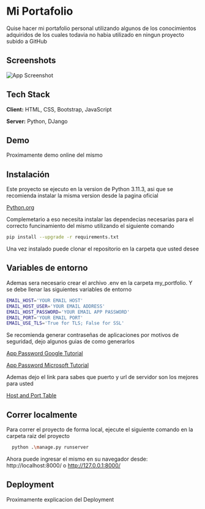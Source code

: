 
# Mi Portafolio

Quise hacer mi portafolio personal utilizando algunos de los conocimientos adquiridos de los cuales todavia no habia utilizado en ningun proyecto subido a GitHub

## Screenshots

![App Screenshot](https://via.placeholder.com/468x300?text=App+Screenshot+Here)


## Tech Stack

**Client:** HTML, CSS, Bootstrap, JavaScript

**Server:** Python, DJango


## Demo

Proximamente demo online del mismo


## Instalación

Este proyecto se ejecuto en la version de Python 3.11.3, asi que se recomienda instalar la misma version desde la pagina oficial

[Python.org](https://www.python.org/)

Complemetario a eso necesita instalar las dependecias necesarias para el correcto funcinamiento del mismo utilizando el siguiente comando

```bash
pip install --upgrade -r requirements.txt
```

Una vez instalado puede clonar el repositorio en la carpeta que usted desee
## Variables de entorno

Ademas sera necesario crear el archivo .env en la carpeta my_portfolio. Y se debe llenar las siguientes variables de entorno

```bash
EMAIL_HOST='YOUR EMAIL HOST'
EMAIL_HOST_USER='YOUR EMAIL ADDRESS'
EMAIL_HOST_PASSWORD='YOUR EMAIL APP PASSWORD'
EMAIL_PORT='YOUR EMAIL PORT'
EMAIL_USE_TLS='True for TLS; False for SSL'
```

Se recomienda generar contraseñas de aplicaciones por motivos de seguridad, dejo algunos guias de como generarlos

[App Password Google Tutorial](https://support.google.com/accounts/answer/185833?hl=es)

[App Password Microsoft Tutorial](https://support.microsoft.com/en-us/account-billing/using-app-passwords-with-apps-that-don-t-support-two-step-verification-5896ed9b-4263-e681-128a-a6f2979a7944)

Ademas dejo el link para sabes que puerto y url de servidor son los mejores para usted

[Host and Port Table](https://apps.mexagon.net/clientes/knowledgebase/104/iCual-es-el-Host-y-el-puerto-SMTP-de-mi-servidor-de-Mail-.html)
## Correr localmente
Para correr el proyecto de forma local, ejecute el siguiente comando en la carpeta raiz del proyecto

```bash
  python .\manage.py runserver
```

Ahora puede ingresar el mismo en su navegador desde:
http://localhost:8000/ o http://127.0.0.1:8000/


## Deployment

Proximamente explicacion del Deployment